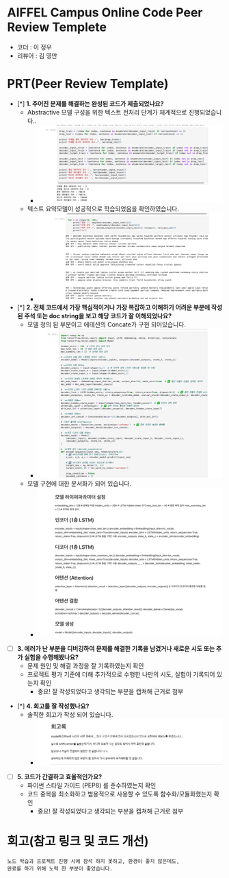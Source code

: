 # AIFFEL Campus Online Code Peer Review Templete
- 코더 : 이 정우
- 리뷰어 : 김 영만


# PRT(Peer Review Template)
- [*]  **1. 주어진 문제를 해결하는 완성된 코드가 제출되었나요?**
    - Abstractive 모델 구성을 위한 텍스트 전처리 단계가 체계적으로 진행되었습니다..
        - ![preprocess](./preprocess.png) 
    - 텍스트 요약모델이 성공적으로 학습되었음을 확인하였습니다.
        - ![model_done](./model_done.png)  
- [*]  **2. 전체 코드에서 가장 핵심적이거나 가장 복잡하고 이해하기 어려운 부분에 작성된 
주석 또는 doc string을 보고 해당 코드가 잘 이해되었나요?**
    - 모델 정의 된 부분이고 에테션의 Concate가 구현 되어있습니다.
        - ![model_define](./model_define.png)  
    - 모델 구현에 대한 문서화가 되어 있습니다.
         - ![model_doc](./model_doc.png)         
- [ ]  **3. 에러가 난 부분을 디버깅하여 문제를 해결한 기록을 남겼거나
새로운 시도 또는 추가 실험을 수행해봤나요?**
    - 문제 원인 및 해결 과정을 잘 기록하였는지 확인
    - 프로젝트 평가 기준에 더해 추가적으로 수행한 나만의 시도, 
    실험이 기록되어 있는지 확인
        - 중요! 잘 작성되었다고 생각되는 부분을 캡쳐해 근거로 첨부
        
- [*]  **4. 회고를 잘 작성했나요?**
    - 솔직한 회고가 작성 되어 있습니다.
         - ![review](./review.png)     
        
- [ ]  **5. 코드가 간결하고 효율적인가요?**
    - 파이썬 스타일 가이드 (PEP8) 를 준수하였는지 확인
    - 코드 중복을 최소화하고 범용적으로 사용할 수 있도록 함수화/모듈화했는지 확인
        - 중요! 잘 작성되었다고 생각되는 부분을 캡쳐해 근거로 첨부


# 회고(참고 링크 및 코드 개선)
```
노드 학습과 프로젝트 진행 시에 참석 하지 못하고, 환경이 좋지 않은데도,
완료를 하기 위해 노력 한 부분이 좋았습니다.
```
